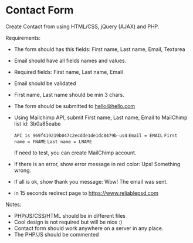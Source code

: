 # Contact Form

Сreate Contact from using HTML/CSS, jQuery (AJAX) and PHP.

Requirements:

- The form should has this fields: First name, Last name, Email, Textarea
- Email should have all fields names and values.
- Required fields: First name, Last name, Email
- Email should be validated
- First name, Last name should be min 3 chars.
- The form should be submitted to hello@hello.com
- Using Mailchimp API, submit First name, Last name, Email to MailChimp list id: 3b0a85eabe

    `API is 969f419219b047c2ecdde1de1dc8479b-us4`
    `Email = EMAIL`
    `First name = FNAME`
    `Last name = LNAME`

    If need to test, you can create MailChimp account.

- If there is an error, show error message in red color: Ups! Something wrong.
- If all is ok, show thank you message: Wow! The email was sent.
- in 15 seconds redirect page to https://www.reliablepsd.com

Notes:

- PHP/JS/CSS/HTML should be in different files
- Cool design is not required but will be nice :)
- Contact form should work anywhere on a server in any place.
- The PHP/JS should be commented